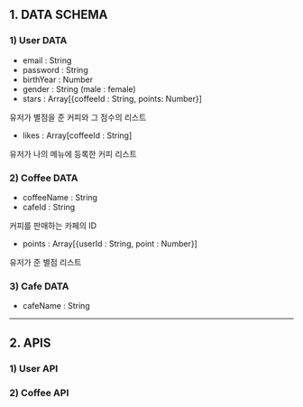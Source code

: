 ## 1. DATA SCHEMA

### 1) User DATA

- email : String
- password : String
- birthYear : Number
- gender : String (male : female)
- stars : Array[{coffeeId : String, points: Number}]

유저가 별점을 준 커피와 그 점수의 리스트
- likes : Array[coffeeId : String]

유저가 나의 메뉴에 등록한 커피 리스트


### 2) Coffee DATA

- coffeeName : String
- cafeId : String

커피를 판매하는 카페의 ID
- points : Array[{userId : String, point : Number}]

유저가 준 별점 리스트

### 3) Cafe DATA

- cafeName : String

---

## 2. APIS

### 1) User API


### 2) Coffee API


